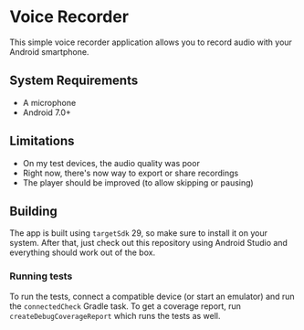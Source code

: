 # Voice Recorder

This simple voice recorder application allows you to record audio with your
Android smartphone.

## System Requirements

 * A microphone
 * Android 7.0+
 
## Limitations

 * On my test devices, the audio quality was poor
 * Right now, there's now way to export or share recordings
 * The player should be improved (to allow skipping or pausing)
 
## Building

The app is built using `targetSdk` 29, so make sure to install it on
your system. After that, just check out this repository using Android Studio 
and everything should work out of the box. 

### Running tests

To run the tests, connect a compatible device (or start an emulator) and run
the `connectedCheck` Gradle task. To get a coverage report, 
run `createDebugCoverageReport` which runs the tests as well.

